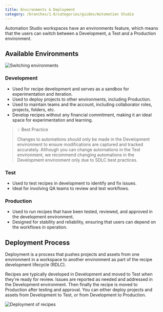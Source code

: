 ```yaml
---
title: Environments & Deployment
category: /branches/1.0/categories/guides/Automation Studio
---
```

Automation Studio workspaces have an environments feature, which means that the users can switch between a Development, a Test and a Production environment.

## Available Environments

![Switching environments](https://cdn.statically.io/gh/trackunit/developer-hub/master/guides/automation-studio/switch-environments.png)

### Development
- Used for recipe development and serves as a sandbox for experimentation and iteration.
- Used to deploy projects to other environments, including Production.
- Used to maintain teams and the account, including collaborator roles, projects, folders, etc.
- Develop recipes without any financial commitment, making it an ideal space for experimentation and learning.

> 💡 Best Practice
>
>Changes to automations should only be made in the Development environment to ensure modifications are captured and tracked accurately. Although you can change automations in the Test environment, we recommend changing automations in the Development environment only due to SDLC best practices.

### Test
- Used to test recipes in development to identify and fix issues.
- Ideal for involving QA teams to review and test workflows.

### Production
- Used to run recipes that have been tested, reviewed, and approved in the development environment.
- Designed for stability and reliability, ensuring that users can depend on the workflows in operation.

## Deployment Process

Deployment is a process that pushes projects and assets from one environment in a workspace to another environment as part of the recipe development lifecycle (RDLC).

Recipes are typically developed in Development and moved to Test when they're ready for review. Issues are reported as needed and addressed in the Development environment. Then finally the recipe is moved to Production after testing and approval. You can either deploy projects and assets from Development to Test, or from Development to Production.

![Deployment of recipes](https://cdn.statically.io/gh/trackunit/developer-hub/master/guides/automation-studio/workflow-deployment.png)
